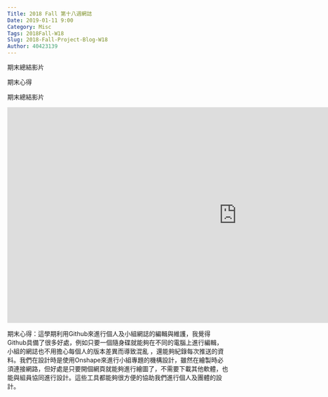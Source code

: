 ```yaml
---
Title: 2018 Fall 第十八週網誌
Date: 2019-01-11 9:00
Category: Misc
Tags: 2018Fall-W18
Slug: 2018-Fall-Project-Blog-W18
Author: 40423139
---
```



期末總結影片

期末心得

<!-- PELICAN_END_SUMMARY -->

期末總結影片


<iframe width="1045" height="492" src="https://www.youtube.com/embed/hoHoeEZj4pY" frameborder="0" allow="accelerometer; autoplay; encrypted-media; gyroscope; picture-in-picture" allowfullscreen></iframe>


期末心得：這學期利用Github來進行個人及小組網誌的編輯與維護，我覺得Github具備了很多好處，例如只要一個隨身碟就能夠在不同的電腦上進行編輯，小組的網誌也不用擔心每個人的版本差異而導致混亂
，還能夠紀錄每次推送的資料。我們在設計時是使用Onshape來進行小組專題的機構設計，雖然在繪製時必須連接網路，但好處是只要開個網頁就能夠進行繪圖了，不需要下載其他軟體，也能與組員協同進行設計。這些工具都能夠很方便的協助我們進行個人及團體的設計。